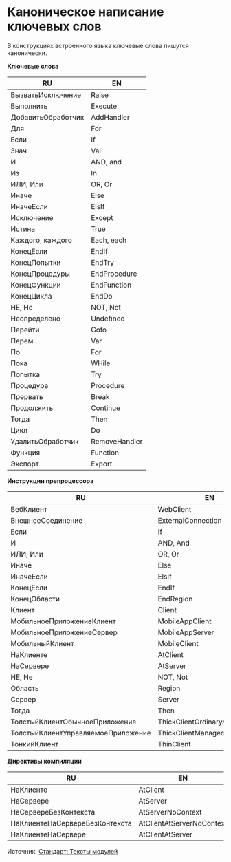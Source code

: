 # Каноническое написание ключевых слов 

В конструкциях встроенного языка ключевые слова пишутся канонически.

**Ключевые слова**

| RU                | EN        | 
|-------------------|-----------|
|ВызватьИсключение  |Raise      |
|Выполнить          |Execute    |
|ДобавитьОбработчик |AddHandler |
|Для                |For        |
|Если               |If         |
|Знач               |Val        |
|И                  |AND, and   |
|Из                 |In         |
|ИЛИ, Или           |OR, Or     |
|Иначе              |Else       |
|ИначеЕсли          |ElsIf      |
|Исключение         |Except     |
|Истина             |True       |
|Каждого, каждого   |Each, each |
|КонецЕсли          |EndIf      |
|КонецПопытки       |EndTry     |
|КонецПроцедуры     |EndProcedure|
|КонецФункции       |EndFunction|
|КонецЦикла         |EndDo
|НЕ, Не             |NOT, Not   |  
|Неопределено       |Undefined  |
|Перейти            |Goto       |
|Перем              |Var        |
|По                 |For        |
|Пока               |WHile      |
|Попытка            |Try        |
|Процедура          |Procedure  |
|Прервать           |Break      |
|Продолжить         |Continue   |
|Тогда              |Then       |
|Цикл               |Do         | 
|УдалитьОбработчик  |RemoveHandler|    
|Функция            |Function   |
|Экспорт            |Export     |

**Инструкции препроцессора**

| RU                                | EN                            | 
|-----------------------------------|-------------------------------|
|ВебКлиент                          |WebClient                      |
|ВнешнееСоединение                  |ExternalConnection             |
|Если                               |If                             |
|И                                  |AND, And                       |
|ИЛИ, Или                           |OR, Or                         |
|Иначе                              |Else                           |
|ИначеЕсли                          |ElsIf                          |
|КонецЕсли                          |EndIf                          |
|КонецОбласти                       |EndRegion                      |
|Клиент                             |Client                         |
|МобильноеПриложениеКлиент          |MobileAppClient                |
|МобильноеПриложениеСервер          |MobileAppServer                |
|МобильныйКлиент                    |MobileClient                   |
|НаКлиенте                          |AtClient                       |
|НаСервере                          |AtServer                       |
|НЕ, Не                             |NOT, Not                       |
|Область                            |Region                         |
|Сервер                             |Server                         |
|Тогда                              |Then                           |
|ТолстыйКлиентОбычноеПриложение     |ThickClientOrdinaryApplication |
|ТолстыйКлиентУправляемоеПриложение |ThickClientManagedApplication  |
|ТонкийКлиент                       |ThinClient                     |

**Директивы компиляции**

| RU                            | EN                        | 
|----------------------         |--------------------       |
|НаКлиенте                      |AtClient                   |
|НаСервере                      |AtServer                   |
|НаСервереБезКонтекста          |AtServerNoContext          |
|НаКлиентеНаСервереБезКонтекста |AtClientAtServerNoContext  |
|НаКлиентеНаСервере             |AtClientAtServer           |


Источник: [Стандарт: Тексты модулей](https://its.1c.ru/db/v8std#content:456:hdoc)
